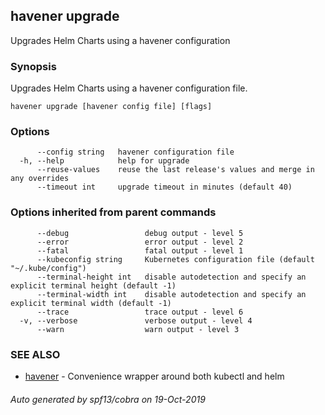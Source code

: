 ## havener upgrade

Upgrades Helm Charts using a havener configuration

### Synopsis

Upgrades Helm Charts using a havener configuration file.

```
havener upgrade [havener config file] [flags]
```

### Options

```
      --config string   havener configuration file
  -h, --help            help for upgrade
      --reuse-values    reuse the last release's values and merge in any overrides
      --timeout int     upgrade timeout in minutes (default 40)
```

### Options inherited from parent commands

```
      --debug                 debug output - level 5
      --error                 error output - level 2
      --fatal                 fatal output - level 1
      --kubeconfig string     Kubernetes configuration file (default "~/.kube/config")
      --terminal-height int   disable autodetection and specify an explicit terminal height (default -1)
      --terminal-width int    disable autodetection and specify an explicit terminal width (default -1)
      --trace                 trace output - level 6
  -v, --verbose               verbose output - level 4
      --warn                  warn output - level 3
```

### SEE ALSO

* [havener](havener.md)	 - Convenience wrapper around both kubectl and helm

###### Auto generated by spf13/cobra on 19-Oct-2019
